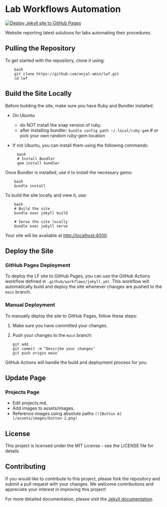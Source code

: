 Lab Workflows Automation
========================

[![Deploy Jekyll site to GitHub Pages](https://github.com/anjal-amin/lwf/actions/workflows/jekyll.yml/badge.svg)](https://github.com/anjal-amin/lwf/actions/workflows/jekyll.yml)

Website reporting latest solutions for labs automating their procedures.

Pulling the Repository
----------------------

To get started with the repository, clone it using:

        bash
        git clone https://github.com/anjal-amin/lwf.git
        cd lwf

Build the Site Locally
----------------------

Before building the site, make sure you have Ruby and Bundler installed. 

* On Ubuntu
  * do NOT install the snap version of ruby.
  * after installing bundler: `bundle config path ~/.local/ruby-gem` # or pick your own random ruby-gem location

* If not Ubuntu, you can install them using the following commands:

        bash
        # Install Bundler
        gem install bundler

Once Bundler is installed, use it to install the necessary gems:

        bash
        bundle install

To build the site locally and view it, use:

        bash
        # Build the site
        bundle exec jekyll build

        # Serve the site locally
        bundle exec jekyll serve

Your site will be available at <http://localhost:4000>.

Deploy the Site
---------------

### GitHub Pages Deployment

To deploy the LF site to GitHub Pages, you can use the GitHub Actions workflow defined in `.github/workflows/jekyll.yml`. This workflow will automatically build and deploy the site whenever changes are pushed to the `main` branch.

### Manual Deployment

To manually deploy the site to GitHub Pages, follow these steps:

1.  Make sure you have committed your changes.

2.  Push your changes to the `main` branch:

        git add .
        git commit -m "Describe your changes"
        git push origin main`

GitHub Actions will handle the build and deployment process for you.

Update Page
---------------

### Projects Page

* Edit projects.md.
* Add images to assets/images.
* Reference images using absolute paths ```(![Button A](/assets/images/button-1.png)```

License
-------

This project is licensed under the MIT License - see the LICENSE file for details.

Contributing
------------

If you would like to contribute to this project, please fork the repository and submit a pull request with your changes. We welcome contributions and appreciate your interest in improving this project!

For more detailed documentation, please visit the [Jekyll documentation](https://jekyllrb.com/docs/).

